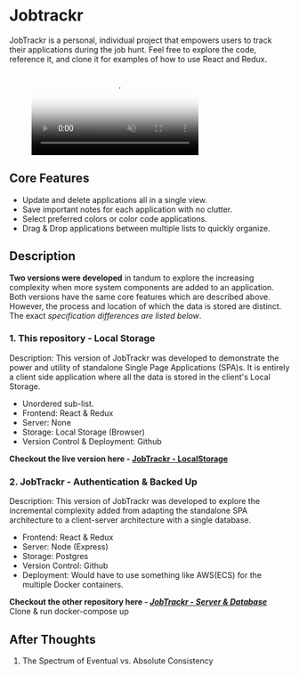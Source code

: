 # Jobtrackr
JobTrackr is a personal, individual project that empowers users to track their applications during the job hunt. 
Feel free to explore the code, reference it, and clone it for examples of how to use React and Redux.

<figure class="video_container">
  <video controls="false" allowfullscreen="false" loop="true" autoplay="true" muted="true" poster="https://github.com/samqchau/portfolio-v1.0.0/blob/master/public/pngs/jt-poster.jpg?raw=true">
    <source src="public/assets/jobtrackr_sample.mp4" type="video/mp4">
  </video>
</figure>

## Core Features
- Update and delete applications all in a single view.
- Save important notes for each application with no clutter.
- Select preferred colors or color code applications.
- Drag & Drop applications between multiple lists to quickly organize.

## Description
**Two versions were developed** in tandum to explore the increasing complexity when more system components are added to an application.
Both versions have the same core features which are described above. However, the process and location of which the data is stored are distinct. The exact *specification differences are listed below*.


### 1. This repository - Local Storage
Description: This version of JobTrackr was developed to demonstrate the power and utility of standalone Single Page Applications (SPA)s. It is entirely a client side application where all the data is stored in the client's Local Storage.
  * Unordered sub-list. 
  * Frontend: React & Redux
  * Server: None
  * Storage: Local Storage (Browser)
  * Version Control & Deployment: Github

**Checkout the live version here - [JobTrackr - LocalStorage](https://samqchau.github.io/jobtrackr/)**

### 2. JobTrackr - Authentication & Backed Up
Description: This version of JobTrackr was developed to explore the incremental complexity added from adapting the standalone SPA architecture to a client-server architecture with a single database.

  * Frontend: React & Redux
  * Server: Node (Express)
  * Storage: Postgres
  * Version Control: Github
  * Deployment: Would have to use something like AWS(ECS) for the multiple Docker containers.

**Checkout the other repository here - *[JobTrackr - Server & Database](https://github.com/samqchau/job-tracker)***
Clone & run docker-compose up

## After Thoughts
1. The Spectrum of Eventual vs. Absolute Consistency
